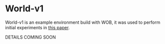 # World-v1

World-v1 is an example environment build with WOB, it was used to perform initial experiments in [this paper](https://arxiv.org/abs/2202.12884).

DETAILS COMING SOON

